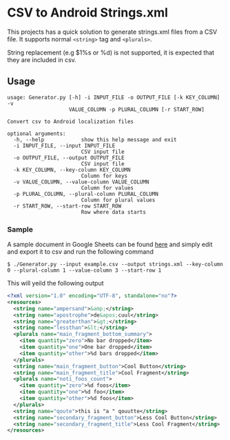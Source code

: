 # CSV to Android Strings.xml

This projects has a quick solution to generate strings.xml files from a CSV file. It supports normal `<string>` tag and `<plurals>`.

String replacement (e.g $1%s or %d) is not supported, it is expected that they are included in csv.

## Usage

```
usage: Generator.py [-h] -i INPUT_FILE -o OUTPUT_FILE [-k KEY_COLUMN] -v
                    VALUE_COLUMN -p PLURAL_COLUMN [-r START_ROW]

Convert csv to Android localization files

optional arguments:
  -h, --help            show this help message and exit
  -i INPUT_FILE, --input INPUT_FILE
                        CSV input file
  -o OUTPUT_FILE, --output OUTPUT_FILE
                        CSV input file
  -k KEY_COLUMN, --key-column KEY_COLUMN
                        Column for keys
  -v VALUE_COLUMN, --value-column VALUE_COLUMN
                        Column for values
  -p PLURAL_COLUMN, --plural-column PLURAL_COLUMN
                        Column for plural values
  -r START_ROW, --start-row START_ROW
                        Row where data starts
```

### Sample

A sample document in Google Sheets can be found [here](https://docs.google.com/spreadsheets/d/15AAEPShRAjhbCZKp7mEQUDyPgreoXRqI9AwUMEGEUxI/edit?usp=sharing) and simply edit and export it to csv and run the following command

` $ ./Generator.py --input example.csv --output strings.xml --key-column 0 --plural-column 1 --value-column 3 --start-row 1 `

This will yeild the following output


```xml
<?xml version="1.0" encoding="UTF-8", standalone="no"?>
<resources>
  <string name="ampersand">&amp;</string>
  <string name="apostrophe">de&apos;cuul</string>
  <string name="greaterthan">&gt;</string>
  <string name="lessthan">&lt;</string>
  <plurals name="main_fragment_bottom_summary">
    <item quantity="zero">No bar dropped</item>
    <item quantity="one">One bar dropped</item>
    <item quantity="other">%d bars dropped</item>
  </plurals>
  <string name="main_fragment_button">Cool Button</string>
  <string name="main_fragment_title">Cool Fragment</string>
  <plurals name="noti_foos_count">
    <item quantity="zero">%d foos</item>
    <item quantity="one">%d foo</item>
    <item quantity="other">%d foos</item>
  </plurals>
  <string name="qoute">this is "a " qouutte</string>
  <string name="secondary_fragment_button">Less Cool Button</string>
  <string name="secondary_fragment_title">Less Cool Fragment</string>
</resources>
```
